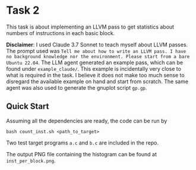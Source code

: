 # Task 2
This task is about implementing an LLVM pass to get statistics about numbers of instructions in each basic block.

**Disclaimer**: I used Claude 3.7 Sonnet to teach myself about LLVM passes. 
The prompt used was `Tell me about how to write an LLVM pass. I have no background knowledge nor the environment. Please start from a bare Ubuntu 22.04`.
The LLM agent generated an example pass, which can be found under `example_claude/`.
This example is incidentally very close to what is required in the task.
I believe it does not make too much sense to disregard the available example on hand and start from scratch.
The same agent was also used to generate the gnuplot script `gp.gp`.


## Quick Start
Assuming all the dependencies are ready, the code can be run by
```
bash count_inst.sh <path_to_target>
```
Two test target programs `a.c` and `b.c` are included in the repo.

The output PNG file containing the histogram can be found at `inst_per_block.png`.

